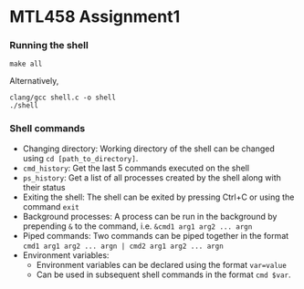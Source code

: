 # MTL458 Assignment1

### Running the shell
```
make all
```
Alternatively,
```
clang/gcc shell.c -o shell
./shell
```

### Shell commands
- Changing directory: Working directory of the shell can be changed using `cd [path_to_directory]`.
- `cmd_history`: Get the last 5 commands executed on the shell
- `ps_history`: Get a list of all processes created by the shell along with their status
- Exiting the shell: The shell can be exited by pressing Ctrl+C or using the command `exit`
- Background processes: A process can be run in the background by prepending `&` to the command, i.e. `&cmd1 arg1 arg2 ... argn` 
- Piped commands: Two commands can be piped together in the format `cmd1 arg1 arg2 ... argn | cmd2 arg1 arg2 ... argn`
- Environment variables: 
  - Environment variables can be declared using the format `var=value` 
  - Can be used in subsequent shell commands in the format `cmd $var`.